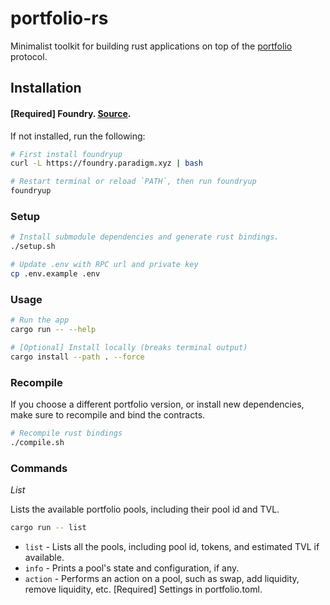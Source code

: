 # portfolio-rs

Minimalist toolkit for building rust applications on top of the [portfolio](https://github.com/primitivefinance/portfolio) protocol.

## Installation

#### [Required] Foundry. [Source](https://github.com/foundry-rs/foundry).
If not installed, run the following:
```bash
# First install foundryup
curl -L https://foundry.paradigm.xyz | bash

# Restart terminal or reload `PATH`, then run foundryup
foundryup
```

### Setup

```bash
# Install submodule dependencies and generate rust bindings.
./setup.sh

# Update .env with RPC url and private key
cp .env.example .env
```

### Usage

```bash
# Run the app
cargo run -- --help

# [Optional] Install locally (breaks terminal output)
cargo install --path . --force
```

### Recompile

If you choose a different portfolio version, or install new dependencies, make sure to recompile and bind the contracts.

```bash
# Recompile rust bindings
./compile.sh
```

### Commands


*List*

Lists the available portfolio pools, including their pool id and TVL.

```bash
cargo run -- list
```

- `list` - Lists all the pools, including pool id, tokens, and estimated TVL if available.
- `info` - Prints a pool's state and configuration, if any.
- `action` - Performs an action on a pool, such as swap, add liquidity, remove liquidity, etc. [Required] Settings in portfolio.toml.